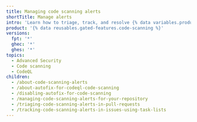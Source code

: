 ```yaml
---
title: Managing code scanning alerts
shortTitle: Manage alerts
intro: 'Learn how to triage, track, and resolve {% data variables.product.prodname_code_scanning %} alerts.'
product: '{% data reusables.gated-features.code-scanning %}'
versions:
  fpt: '*'
  ghec: '*'
  ghes: '*'
topics:
  - Advanced Security
  - Code scanning
  - CodeQL
children:
  - /about-code-scanning-alerts
  - /about-autofix-for-codeql-code-scanning
  - /disabling-autofix-for-code-scanning
  - /managing-code-scanning-alerts-for-your-repository
  - /triaging-code-scanning-alerts-in-pull-requests
  - /tracking-code-scanning-alerts-in-issues-using-task-lists
---
```

